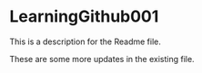 # LearningGithub001

This is a description for the Readme file.

These are some more updates in the existing file.
